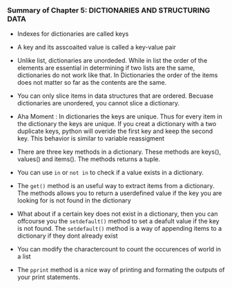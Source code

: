 ### Summary of Chapter 5: DICTIONARIES AND STRUCTURING DATA

* Indexes for dictionaries are called keys

* A key and its asscoaited value is called a key-value pair

* Unlike list, dictionaries are unordeded. While in list the order of the elements are essential in 
determining if two lists are the same, dictionaries do not work like that. In Dictionaries the order of the 
items does not matter so far as the contents are the same.


* You can only slice items in data structures that are ordered. Becuase dictionaries are unordered, you cannot slice a dictionary.

* Aha Moment : In dictionaries the keys are unique. Thus for every item in the dictionary the keys are unique. If you creat a dictionary with a two duplicate keys, python will overide the first key and keep the second key. This behavior is similar to variable reassigment

* There are three key methods in a dictionary.  These methods are keys(), values() and items(). The methods returns a tuple.

* You can use `in` or `not in` to check if a value exists in a dictionary.

* The `get()` method is an useful way to extract items from a dictionary. The methods allows you to return a userdefined value if the key you are looking for is not found in the dictionary

* What about if a certain key does not exist in a dictionary, then you can offcourse you the `setdefault()` method to set a deafult value if the key is not found. The  `setdefault()` method is  a way of appending items to a dictionary if they dont already exist

* You can modify the charactercount to count the occurences of world in a list



* The `pprint` method is a nice way of printing and formating the outputs of your print statements.